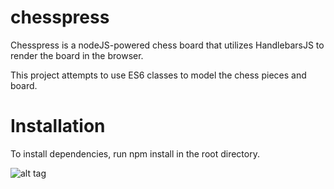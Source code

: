 # chesspress

Chesspress is a nodeJS-powered chess board that utilizes HandlebarsJS to render the board in the browser.

This project attempts to use ES6 classes to model the chess pieces and board.

# Installation
To install dependencies, run npm install in the root directory.

![alt tag](./chesspress/images/chesspress.PNG)